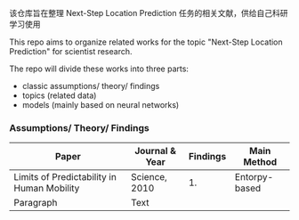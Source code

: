 该仓库旨在整理 Next-Step Location Prediction 任务的相关文献，供给自己科研学习使用

This repo aims to organize related works for the topic "Next-Step Location Prediction" for scientist research.

The repo will divide these works into three parts:

- classic assumptions/ theory/ findings
- topics (related data)
- models (mainly based on neural networks)

### Assumptions/ Theory/ Findings

| Paper                                      | Journal & Year | Findings | Main Method   |
| ------------------------------------------ | -------------- | -------- | ------------- |
| Limits of Predictability in Human Mobility | Science, 2010  | 1.       | Entorpy-based |
| Paragraph                                  | Text           |
